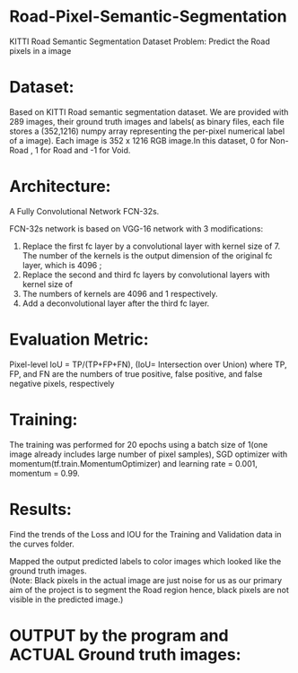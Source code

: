 # Road-Pixel-Semantic-Segmentation
KITTI Road Semantic Segmentation Dataset
Problem: Predict the Road pixels in a image

# Dataset:
Based on KITTI Road semantic segmentation dataset. We are provided with 289 images, their ground truth images and labels( as binary files, each file stores a (352,1216) numpy array representing the per-pixel numerical label of a image). Each image is 352 x 1216 RGB image.In this dataset, 0 for Non-Road , 1 for Road and -1 for Void.

# Architecture:
A Fully Convolutional Network FCN-32s. 

FCN-32s network is based on VGG-16 network with 3 modifications:

1. Replace the first fc layer by a convolutional layer with kernel size of 7. The
number of the kernels is the output dimension of the original fc layer, which is
4096 ;
2. Replace the second and third fc layers by convolutional layers with kernel size of
1. The numbers of kernels are 4096 and 1 respectively.
3. Add a deconvolutional layer after the third fc layer.

# Evaluation Metric:
Pixel-level IoU = TP/(TP+FP+FN),  (IoU= Intersection over Union)
where TP, FP, and FN are the numbers of true positive, false positive, and false negative pixels, respectively

# Training:
The training was performed for 20 epochs using a batch size of 1(one image already includes large number of pixel samples), SGD optimizer with momentum(tf.train.MomentumOptimizer) and learning rate = 0.001, momentum = 0.99.

# Results:
Find the trends of the Loss and IOU for the Training and Validation data in the curves folder.

Mapped the output predicted labels to color images which looked like the ground truth images.  
(Note: Black pixels in the actual image are just noise for us as our primary aim of the project is to segment the Road region
hence, black pixels are not visible in the predicted image.)

# OUTPUT by the program and ACTUAL Ground truth images:

